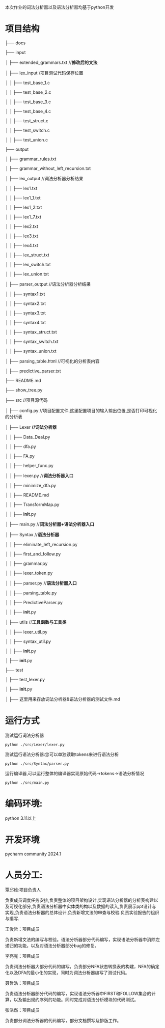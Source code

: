 本次作业的词法分析器以及语法分析器均基于python开发

# 项目结构
├── docs

├── input

│   ├── extended_grammars.txt  //**修改后的文法**

│   ├── lex_input		\\项目测试代码保存位置

│   │   ├── test_base_1.c

│   │   ├── test_base_2.c

│   │   ├── test_base_3.c

│   │   ├── test_base_4.c

│   │   ├── test_struct.c

│   │   ├── test_switch.c

│   │   ├── test_union.c

├── output    

│   ├── grammar_rules.txt

│   ├── grammar_without_left_recursion.txt

│   ├── lex_output   //词法分析器分析结果

│   │   ├── lex1.txt

│   │   ├── lex1_1.txt

│   │   ├── lex1_2.txt

│   │   ├── lex1_7.txt

│   │   ├── lex2.txt

│   │   ├── lex3.txt

│   │   ├── lex4.txt

│   │   ├── lex_struct.txt

│   │   ├── lex_switch.txt

│   │   ├── lex_union.txt

│   ├── parser_output   //语法分析器分析结果

│   │   ├── syntax1.txt

│   │   ├── syntax2.txt

│   │   ├── syntax3.txt

│   │   ├── syntax4.txt

│   │   ├── syntax_struct.txt

│   │   ├── syntax_switch.txt

│   │   ├── syntax_union.txt

│   ├── parsing_table.html    //可视化的分析表内容

│   ├── predictive_parser.txt   

├── README.md

├── show_tree.py

├── src      //项目源代码

│   ├── config.py    //项目配置文件,这里配置项目的输入输出位置,是否打印可视化的分析表

│   ├── Lexer   **//词法分析器**

│   │   ├── Data_Deal.py

│   │   ├── dfa.py

│   │   ├── FA.py

│   │   ├── helper_func.py

│   │   ├── lexer.py    //**词法分析器入口**

│   │   ├── minimize_dfa.py

│   │   ├── README.md

│   │   ├── TransformMap.py

│   │   ├── __init__.py

│   ├── main.py    //**词法分析器+语法分析器入口**

│   ├── Syntax   //**语法分析器**

│   │   ├── eliminate_left_recursion.py

│   │   ├── first_and_follow.py

│   │   ├── grammar.py

│   │   ├── lexer_token.py

│   │   ├── parser.py    //**语法分析器入口**

│   │   ├── parsing_table.py

│   │   ├── PredictiveParser.py

│   │   ├── __init__.py

│   ├── utils   //**工具函数与工具类**

│   │   ├── lexer_util.py

│   │   ├── syntax_util.py

│   │   ├── __init__.py

│   ├── __init__.py

├── test

│   ├── test_lexer.py

│   ├── __init__.py

│   ├── 这里用来存放词法分析器&语法分析器的测试文件.md



# 运行方式
测试运行词法分析器

`python ./src/Lexer/lexer.py`

测试运行语法分析器:您可以单独读取tokens来进行语法分析

`python ./src/Syntax/parser.py`

运行编译器,可以运行整体的编译器实现原始代码->tokens->语法分析情况

`python ./src/main.py`



# 编码环境:
python 3.11以上

# 开发环境
pycharm community 2024.1 

# 人员分工:
覃邱维:项目负责人

负责成员调度任务安排,负责整体的项目架构设计,实现语法分析器的分析表构建以及可视化部分,负责语法分析器中实体类的构以及数据的读入,负责展示ppt设计与实现,负责语法分析器的总体设计,负责新增文法的审查与校验.负责实验报告的组织与攥写.

王俊哲：项目成员

负责新增文法的编写与校验。语法分析器部分代码编写，实现语法分析器中消除左递归的功能，以及对语法分析器部分bug的修复。

李亮克：项目成员

负责词法分析器大部分代码的编写，负责部分NFA状态转换表的构建，NFA的确定化以及DFA的最小化的实现，同时为词法分析器编写了测试代码。

聂哲浩：项目成员

负责语法分析器部分代码的编写，实现语法分析器中FIRST和FOLLOW集合的计算，以及输出规约序列的功能。同时完成对语法分析模块的代码测试。

张浩然：项目成员

负责部分词法分析器的代码编写，部分文档撰写及排版工作。









